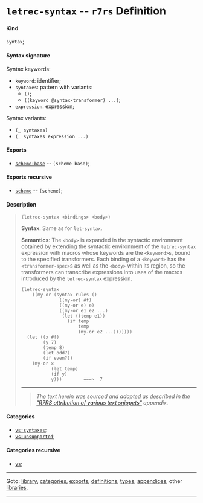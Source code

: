 

<a id='definition__r7rs__letrec-syntax'></a>

# `letrec-syntax` -- `r7rs` Definition


<a id='definition__r7rs__letrec-syntax__kind'></a>

#### Kind

`syntax`;


<a id='definition__r7rs__letrec-syntax__syntax-signature'></a>

#### Syntax signature

Syntax keywords:
 * `keyword`: identifier;
 * `syntaxes`: pattern with variants:
   * `()`;
   * `((keyword @syntax-transformer) ...)`;
 * `expression`: expression;

Syntax variants:
 * `(_ syntaxes)`
 * `(_ syntaxes expression ...)`


<a id='definition__r7rs__letrec-syntax__exports'></a>

#### Exports

 * [`scheme:base`](../../r7rs/exports/scheme_3a_base.md#export__r7rs__scheme_3a_base) -- `(scheme base)`;


<a id='definition__r7rs__letrec-syntax__exports-recursive'></a>

#### Exports recursive

 * [`scheme`](../../r7rs/exports/scheme.md#export__r7rs__scheme) -- `(scheme)`;


<a id='definition__r7rs__letrec-syntax__description'></a>

#### Description

> ````
> (letrec-syntax <bindings> <body>)
> ````
> 
> 
> **Syntax**:
> Same as for `let-syntax`.
> 
> **Semantics**:
>  The `<body>` is expanded in the syntactic environment obtained by
> extending the syntactic environment of the `letrec-syntax`
> expression with macros whose keywords are the
> `<keyword>`s, bound to the specified transformers.
> Each binding of a `<keyword>` has the `<transformer-spec>`s
> as well as the `<body>` within its region,
> so the transformers can
> transcribe expressions into uses of the macros
> introduced by the `letrec-syntax` expression.
> 
> ````
> (letrec-syntax
>     ((my-or (syntax-rules ()
>               ((my-or) #f)
>               ((my-or e) e)
>               ((my-or e1 e2 ...)
>                (let ((temp e1))
>                  (if temp
>                      temp
>                      (my-or e2 ...)))))))
>   (let ((x #f)
>         (y 7)
>         (temp 8)
>         (let odd?)
>         (if even?))
>     (my-or x
>            (let temp)
>            (if y)
>            y)))        ===>  7
> ````
> 
> 
> ----
> > *The text herein was sourced and adapted as described in the ["R7RS attribution of various text snippets"](../../r7rs/appendices/attribution.md#appendix__r7rs__attribution) appendix.*


<a id='definition__r7rs__letrec-syntax__categories'></a>

#### Categories

 * [`vs:syntaxes`](../../r7rs/categories/vs_3a_syntaxes.md#category__r7rs__vs_3a_syntaxes);
 * [`vs:unsupported`](../../r7rs/categories/vs_3a_unsupported.md#category__r7rs__vs_3a_unsupported);


<a id='definition__r7rs__letrec-syntax__categories-recursive'></a>

#### Categories recursive

 * [`vs`](../../r7rs/categories/vs.md#category__r7rs__vs);

----

Goto: [library](../../r7rs/_index.md#library__r7rs), [categories](../../r7rs/categories/_index.md#toc__r7rs__categories), [exports](../../r7rs/exports/_index.md#toc__r7rs__exports), [definitions](../../r7rs/definitions/_index.md#toc__r7rs__definitions), [types](../../r7rs/types/_index.md#toc__r7rs__types), [appendices](../../r7rs/appendices/_index.md#toc__r7rs__appendices), other [libraries](../../_libraries.md#toc__libraries).

----

